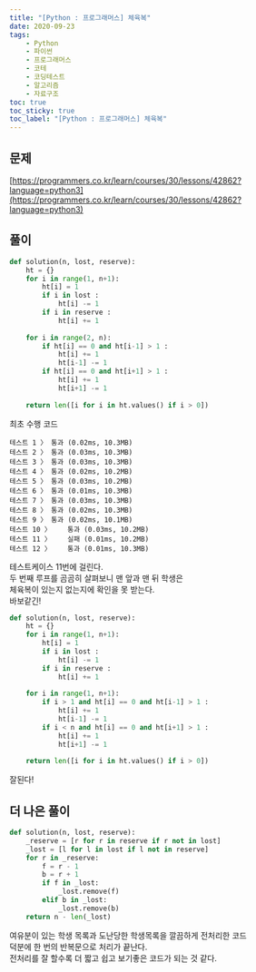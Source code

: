 ```yaml
---
title: "[Python : 프로그래머스] 체육복"
date: 2020-09-23
tags:
    - Python
    - 파이썬
    - 프로그래머스
    - 코테
    - 코딩테스트
    - 알고리즘
    - 자료구조
toc: true
toc_sticky: true
toc_label: "[Python : 프로그래머스] 체육복"
---
```

## 문제
[https://programmers.co.kr/learn/courses/30/lessons/42862?language=python3](https://programmers.co.kr/learn/courses/30/lessons/42862?language=python3)
## 풀이
```python
def solution(n, lost, reserve):
    ht = {}
    for i in range(1, n+1):
        ht[i] = 1
        if i in lost :
            ht[i] -= 1
        if i in reserve :
            ht[i] += 1
    
    for i in range(2, n):
        if ht[i] == 0 and ht[i-1] > 1 :
            ht[i] += 1
            ht[i-1] -= 1
        if ht[i] == 0 and ht[i+1] > 1 :
            ht[i] += 1
            ht[i+1] -= 1
    
    return len([i for i in ht.values() if i > 0])
```
최초 수행 코드
```
테스트 1 〉	통과 (0.02ms, 10.3MB)
테스트 2 〉	통과 (0.03ms, 10.3MB)
테스트 3 〉	통과 (0.03ms, 10.3MB)
테스트 4 〉	통과 (0.02ms, 10.2MB)
테스트 5 〉	통과 (0.03ms, 10.2MB)
테스트 6 〉	통과 (0.01ms, 10.3MB)
테스트 7 〉	통과 (0.03ms, 10.3MB)
테스트 8 〉	통과 (0.02ms, 10.3MB)
테스트 9 〉	통과 (0.02ms, 10.1MB)
테스트 10 〉	통과 (0.03ms, 10.2MB)
테스트 11 〉	실패 (0.01ms, 10.2MB)
테스트 12 〉	통과 (0.01ms, 10.3MB)
```
테스트케이스 11번에 걸린다.  
두 번째 루프를 곰곰히 살펴보니 맨 앞과 맨 뒤 학생은  
체육복이 있는지 없는지에 확인을 못 받는다.  
바보같긴!  
```python
def solution(n, lost, reserve):
    ht = {}
    for i in range(1, n+1):
        ht[i] = 1
        if i in lost :
            ht[i] -= 1
        if i in reserve :
            ht[i] += 1
            
    for i in range(1, n+1):
        if i > 1 and ht[i] == 0 and ht[i-1] > 1 :
            ht[i] += 1
            ht[i-1] -= 1
        if i < n and ht[i] == 0 and ht[i+1] > 1 :
            ht[i] += 1
            ht[i+1] -= 1
            
    return len([i for i in ht.values() if i > 0])
```
잘된다!

## 더 나은 풀이
```python
def solution(n, lost, reserve):
    _reserve = [r for r in reserve if r not in lost]
    _lost = [l for l in lost if l not in reserve]
    for r in _reserve:
        f = r - 1
        b = r + 1
        if f in _lost:
            _lost.remove(f)
        elif b in _lost:
            _lost.remove(b)
    return n - len(_lost)
```
여유분이 있는 학생 목록과 도난당한 학생목록을 깔끔하게 전처리한 코드  
덕분에 한 번의 반복문으로 처리가 끝난다.  
전처리를 잘 할수록 더 짧고 쉽고 보기좋은 코드가 되는 것 같다.  